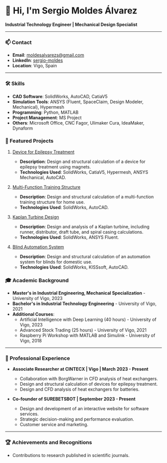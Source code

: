 # 👋 Hi, I'm Sergio Moldes Álvarez

**Industrial Technology Engineer | Mechanical Design Specialist**

---

### 📫 Contact

- **Email**: [moldesalvarezs@gmail.com](mailto:moldesalvarezs@gmail.com)
- **LinkedIn**: [sergio-moldes](https://www.linkedin.com/in/sergio-moldes/)
- **Location**: Vigo, Spain

---

### 🛠️ Skills

- **CAD Software**: SolidWorks, AutoCAD, CatiaV5
- **Simulation Tools**: ANSYS (Fluent, SpaceClaim, Design Modeler, Mechanical), Hypermesh
- **Programming**: Python, MATLAB
- **Project Management**: MS Project
- **Others**: Microsoft Office, CNC Fagor, Ulimaker Cura, IdeaMaker, Dynaform

### 🌟 Featured Projects

1. [Device for Epilepsy Treatment](https://github.com/sergio-moldes/dispositivo-epilepsia)
   - **Description**: Design and structural calculation of a device for epilepsy treatment using magnets.
   - **Technologies Used**: SolidWorks, CatiaV5, Hypermesh, ANSYS Mechanical, AutoCAD.

2. [Multi-Function Training Structure](https://github.com/sergio-moldes/entrenamiento-multifuncion)
   - **Description**: Design and structural calculation of a multi-function training structure for home use.
   - **Technologies Used**: SolidWorks, AutoCAD.

3. [Kaplan Turbine Design](https://github.com/sergio-moldes/turbina-kaplan)
   - **Description**: Design and analysis of a Kaplan turbine, including runner, distributor, draft tube, and spiral casing calculations.
   - **Technologies Used**: SolidWorks, ANSYS Fluent.

4. [Blind Automation System](https://github.com/sergio-moldes/blind-automation-system)
   - **Description**: Design and structural calculation of an automation system for blinds for domestic use.
   - **Technologies Used**: SolidWorks, KISSsoft, AutoCAD.

### 🎓 Academic Background

- **Master's in Industrial Engineering, Mechanical Specialization** - University of Vigo, 2023
- **Bachelor's in Industrial Technology Engineering** - University of Vigo, 2021
- **Additional Courses**:
  - Artificial Intelligence with Deep Learning (40 hours) - University of Vigo, 2023
  - Advanced Stock Trading (25 hours) - University of Vigo, 2021
  - Raspberry Pi Workshop with MATLAB and Simulink - University of Vigo, 2018

---

### 💼 Professional Experience

- **Associate Researcher at CINTECX | Vigo | March 2023 - Present**
  - Collaboration with BorgWarner in CFD analysis of heat exchangers.
  - Design and structural calculation of devices for epilepsy treatment.
  - Design and CFD analysis of heat exchangers for batteries.

- **Co-founder of SUREBETSBOT | September 2023 - Present**
  - Design and development of an interactive website for software services.
  - Strategic decision-making and performance evaluation.
  - Customer service and marketing.

---

### 🏆 Achievements and Recognitions

- Contributions to research published in scientific journals.

